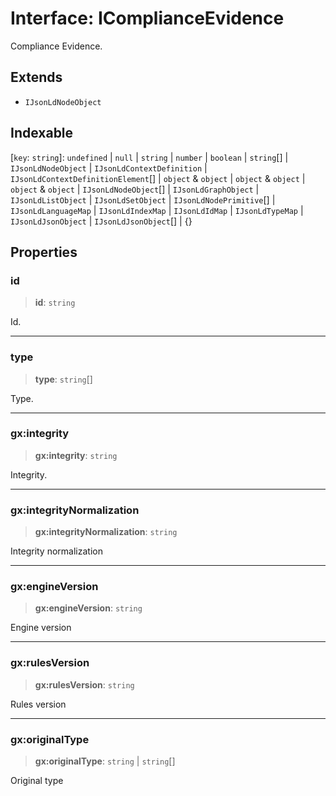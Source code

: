# Interface: IComplianceEvidence

Compliance Evidence.

## Extends

- `IJsonLdNodeObject`

## Indexable

\[`key`: `string`\]: `undefined` \| `null` \| `string` \| `number` \| `boolean` \| `string`[] \| `IJsonLdNodeObject` \| `IJsonLdContextDefinition` \| `IJsonLdContextDefinitionElement`[] \| `object` & `object` \| `object` & `object` \| `object` & `object` \| `IJsonLdNodeObject`[] \| `IJsonLdGraphObject` \| `IJsonLdListObject` \| `IJsonLdSetObject` \| `IJsonLdNodePrimitive`[] \| `IJsonLdLanguageMap` \| `IJsonLdIndexMap` \| `IJsonLdIdMap` \| `IJsonLdTypeMap` \| `IJsonLdJsonObject` \| `IJsonLdJsonObject`[] \| \{\}

## Properties

### id

> **id**: `string`

Id.

***

### type

> **type**: `string`[]

Type.

***

### gx:integrity

> **gx:integrity**: `string`

Integrity.

***

### gx:integrityNormalization

> **gx:integrityNormalization**: `string`

Integrity normalization

***

### gx:engineVersion

> **gx:engineVersion**: `string`

Engine version

***

### gx:rulesVersion

> **gx:rulesVersion**: `string`

Rules version

***

### gx:originalType

> **gx:originalType**: `string` \| `string`[]

Original type
